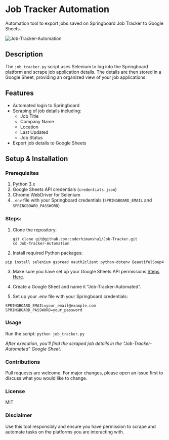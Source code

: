 # Job Tracker Automation

Automation tool to export jobs saved on Springboard Job Tracker to Google Sheets.

![Job-Tracker-Automation](https://github.com/coderhimanshu1/Job-Tracker-Automation/assets/87880250/d976620c-239f-4100-b07c-dae3f27af920)

## Description

The `job_tracker.py` script uses Selenium to log into the Springboard platform and scrape job application details. The details are then stored in a Google Sheet, providing an organized view of your job applications.

## Features

- Automated login to Springboard
- Scraping of job details including:
  - Job Title
  - Company Name
  - Location
  - Last Updated
  - Job Status
- Export job details to Google Sheets

## Setup & Installation

### Prerequisites

1. Python 3.x
2. Google Sheets API credentials (`credentials.json`)
3. Chrome WebDriver for Selenium
4. `.env` file with your Springboard credentials (`SPRINGBOARD_EMAIL` and `SPRINGBOARD_PASSWORD`)

### Steps:

1. Clone the repository:

   ```
   git clone git@github.com:coderhimanshu1/Job-Tracker.git
   cd Job-Tracker-Automation
   ```

2. Install required Python packages:

`pip install selenium gspread oauth2client python-dotenv BeautifulSoup4`

3. Make sure you have set up your Google Sheets API permissions [Steps Here](https://developers.google.com/sheets/api/quickstart/python).

4. Create a Google Sheet and name it "Job-Tracker-Automated".

5. Set up your .env file with your Springboard credentials:

```
SPRINGBOARD_EMAIL=your_email@example.com
SPRINGBOARD_PASSWORD=your_password
```

### Usage

Run the script:
`python job_tracker.py`

_After execution, you'll find the scraped job details in the "Job-Tracker-Automated" Google Sheet._

### Contributions

Pull requests are welcome. For major changes, please open an issue first to discuss what you would like to change.

### License

MIT

### Disclaimer

Use this tool responsibly and ensure you have permission to scrape and automate tasks on the platforms you are interacting with.

